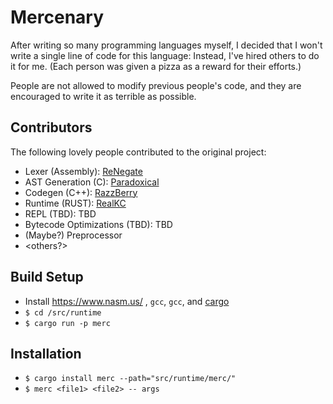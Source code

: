 # Mercenary

After writing so many programming languages myself, I decided that I won't write a single line of code for this language: Instead, I've hired others to do it for me. (Each person was given a pizza as a reward for their efforts.)

People are not allowed to modify previous people's code, and they are encouraged to write it as terrible as possible.

## Contributors
The following lovely people contributed to the original project:

- Lexer (Assembly): [ReNegate](https://github.com/RealNeGate)
- AST Generation (C): [Paradoxical](https://github.com/ThePuzzlemaker/)
- Codegen (C++): [RazzBerry](https://github.com/jhburns/)
- Runtime (RUST): [RealKC](https://github.com/RealKC)
- REPL (TBD): TBD
- Bytecode Optimizations (TBD): TBD
- (Maybe?) Preprocessor
- <others?>

## Build Setup

- Install https://www.nasm.us/ , `gcc`, `gcc`, and [cargo](https://doc.rust-lang.org/cargo/getting-started/installation.html)
- `$ cd /src/runtime`
- `$ cargo run -p merc`

## Installation

- `$ cargo install merc --path="src/runtime/merc/"`
- `$ merc <file1> <file2> -- args`
